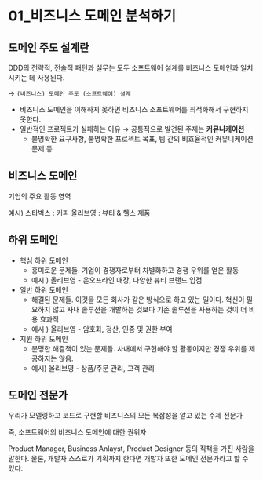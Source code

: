 # 01_비즈니스 도메인 분석하기
## 도메인 주도 설계란

DDD의 전략적, 전술적 패턴과 실무는 모두 소프트웨어 설계를 비즈니스 도메인과 일치시키는 데 사용된다.

→ `(비즈니스) 도메인 주도 (소프트웨어) 설계`

- 비즈니스 도메인을 이해하지 못하면 비즈니스 소프트웨어를 최적화해서 구현하지 못한다.
- 일반적인 프로젝트가 실패하는 이유 → 공통적으로 발견된 주제는 **커뮤니케이션**
    - 불명확한 요구사항, 불명확한 프로젝트 목표, 팀 간의 비효율적인 커뮤니케이션 문제 등

## 비즈니스 도메인

기업의 주요 활동 영역

예시) 스타벅스 : 커피
올리브영 : 뷰티 & 헬스 제품

## 하위 도메인

- 핵심 하위 도메인
    - 흥미로운 문제들. 기업이 경쟁자로부터 차별화하고 경쟁 우위를 얻은 활동
    - 예시 ) 올리브영 - 온오프라인 매장, 다양한 뷰티 브랜드 입점
- 일반 하위 도메인
    - 해결된 문제들. 이것을 모든 회사가 같은 방식으로 하고 있는 일이다. 혁신이 필요하지 않고 사내 솔루션을 개발하는 것보다 기존 솔루션을 사용하는 것이 더 비용 효과적
    - 예시 ) 올리브영 - 암호화, 정산, 인증 및 권한 부여
- 지원 하위 도메인
    - 분명한 해결책이 있는 문제들. 사내에서 구현해야 할 활동이지만 경쟁 우위를 제공하지는 않음.
    - 예시) 올리브영 - 상품/주문 관리, 고객 관리

## 도메인 전문가

우리가 모델링하고 코드로 구현할 비즈니스의 모든 복잡성을 알고 있는 주제 전문가

즉, 소프트웨어의 비즈니스 도메인에 대한 권위자

Product Manager, Business Anlayst, Product Designer 등의 직책을 가진 사람을 말한다. 물론, 개발자 스스로가 기획까지 한다면 개발자 또한 도메인 전문가라고 할 수 있다.